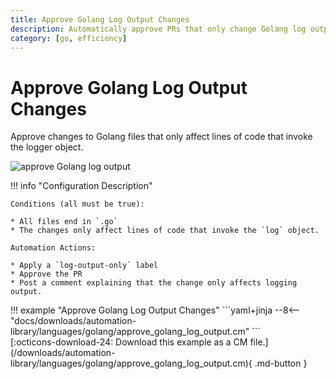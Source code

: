 ```yaml
---
title: Approve Golang Log Output Changes
description: Automatically approve PRs that only change Golang log output.
category: [go, efficiency]
---
```

# Approve Golang Log Output Changes

<!-- --8<-- [start:example]-->

Approve changes to Golang files that only affect lines of code that invoke the logger object.

![approve Golang log output](/automations/languages/approve-log-output.png)


!!! info "Configuration Description"


    Conditions (all must be true):

    * All files end in `.go`
    * The changes only affect lines of code that invoke the `log` object.

    Automation Actions:

    * Apply a `log-output-only` label
    * Approve the PR
    * Post a comment explaining that the change only affects logging output.

<div class="automationExample" markdown="1">
!!! example "Approve Golang Log Output Changes"
    ```yaml+jinja
    --8<-- "docs/downloads/automation-library/languages/golang/approve_golang_log_output.cm"
    ```
    <div class="result" markdown>
      <span>
      [:octicons-download-24: Download this example as a CM file.](/downloads/automation-library/languages/golang/approve_golang_log_output.cm){ .md-button }
      </span>
    </div>
<!-- --8<-- [end:example]-->

